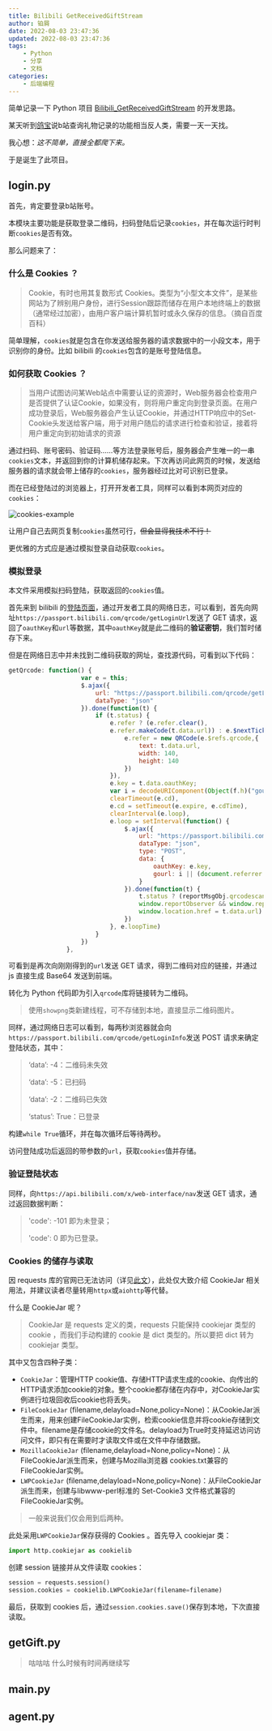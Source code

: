```yaml
---
title: Bilibili GetReceivedGiftStream
author: 铂屑
date: 2022-08-03 23:47:36
updated: 2022-08-03 23:47:36
tags:
    - Python
    - 分享
    - 文档
categories:
    - 后端编程
---
```


简单记录一下 Python 项目 [Bilibili_GetReceivedGiftStream](https://github.com/boxie123/Bilibili_GetReceivedGiftStream) 的开发思路。

某天听到[鸽宝](https://space.bilibili.com/1485569/)说b站查询礼物记录的功能相当反人类，需要一天一天找。

我心想：*这不简单，直接全都爬下来。*

于是诞生了此项目。

<!-- more -->

## login.py

首先，肯定要登录b站账号。

本模块主要功能是获取登录二维码，扫码登陆后记录`cookies`，并在每次运行时判断`cookies`是否有效。

那么问题来了：

### 什么是 Cookies ？

> Cookie，有时也用其复数形式 Cookies。类型为“小型文本文件”，是某些网站为了辨别用户身份，进行Session跟踪而储存在用户本地终端上的数据（通常经过加密），由用户客户端计算机暂时或永久保存的信息。（摘自百度百科）

简单理解，`cookies`就是包含在你发送给服务器的请求数据中的一小段文本，用于识别你的身份。比如 bilibili 的`cookies`包含的是账号登陆信息。

### 如何获取 Cookies ？

>当用户试图访问某Web站点中需要认证的资源时，Web服务器会检查用户是否提供了认证Cookie，如果没有，则将用户重定向到登录页面。在用户成功登录后，Web服务器会产生认证Cookie，并通过HTTP响应中的Set-Cookie头发送给客户端，用于对用户随后的请求进行检查和验证，接着将用户重定向到初始请求的资源

通过扫码、账号密码、验证码……等方法登录账号后，服务器会产生唯一的一串`cookies`文本，并返回到你的计算机储存起来。下次再访问此网页的时候，发送给服务器的请求就会带上储存的`cookies`，服务器经过比对可识别已登录。

而在已经登陆过的浏览器上，打开开发者工具，同样可以看到本网页对应的`cookies`：

![cookies-example](https://boxie123-1305125924.cos.ap-beijing.myqcloud.com/images/post/cookies-example.png)

让用户自己去网页复制`cookies`虽然可行，~~但会显得我技术不行！~~ 

更优雅的方式应是通过模拟登录自动获取`cookies`。

### 模拟登录

本文件采用模拟扫码登陆，获取返回的`cookies`值。

首先来到 bilibili 的[登陆页面](https://passport.bilibili.com/login)，通过开发者工具的网络日志，可以看到，首先向网址`https://passport.bilibili.com/qrcode/getLoginUrl`发送了 GET 请求，返回了`oauthKey`和`url`等数据，其中`oauthKey`就是此二维码的**验证密钥**，我们暂时储存下来。

但是在网络日志中并未找到二维码获取的网址，查找源代码，可看到以下代码：

```javascript
getQrcode: function() {
                    var e = this;
                    $.ajax({
                        url: "https://passport.bilibili.com/qrcode/getLoginUrl",
                        dataType: "json"
                    }).done(function(t) {
                        if (t.status) {
                            e.refer ? (e.refer.clear(),
                            e.refer.makeCode(t.data.url)) : e.$nextTick(function() {
                                e.refer = new QRCode(e.$refs.qrcode,{
                                    text: t.data.url,
                                    width: 140,
                                    height: 140
                                })
                            }),
                            e.key = t.data.oauthKey;
                            var i = decodeURIComponent(Object(f.h)("gourl"));
                            clearTimeout(e.cd),
                            e.cd = setTimeout(e.expire, e.cdTime),
                            clearInterval(e.loop),
                            e.loop = setInterval(function() {
                                $.ajax({
                                    url: "https://passport.bilibili.com/qrcode/getLoginInfo",
                                    dataType: "json",
                                    type: "POST",
                                    data: {
                                        oauthKey: e.key,
                                        gourl: i || (document.referrer || "")
                                    }
                                }).done(function(t) {
                                    t.status ? (reportMsgObj.qrcodescan_login = "success",
                                    window.reportObserver && window.reportObserver.forceCommit && window.reportObserver.forceCommit(),
                                    window.location.href = t.data.url) : t.status || -2 != t.message ? t.status || -5 != t.data || e.scanSucess() : e.expire()
                                })
                            }, e.loopTime)
                        }
                    })
                },
```

可看到是再次向刚刚得到的`url`发送 GET 请求，得到二维码对应的链接，并通过 js 直接生成 Base64 发送到前端。

转化为 Python 代码即为引入`qrcode`库将链接转为二维码。

> 使用`showpng`类新建线程，可不存储到本地，直接显示二维码图片。

同样，通过网络日志可以看到，每两秒浏览器就会向`https://passport.bilibili.com/qrcode/getLoginInfo`发送 POST 请求来确定登陆状态，其中：

> ‘data’: -4：二维码未失效
> 
> ‘data’: -5：已扫码
>
> ‘data’: -2：二维码已失效
>
> ‘status’: True：已登录

构建`while True`循环，并在每次循环后等待两秒。

访问登陆成功后返回的带参数的`url`，获取`cookies`值并存储。

### 验证登陆状态

同样，向`https://api.bilibili.com/x/web-interface/nav`发送 GET 请求，通过返回数据判断：

> 'code': -101 即为未登录；
>
> 'code': 0 即为已登录。

### Cookies 的储存与读取

因 requests 库的官网已无法访问（详见[此文](https://www.163.com/dy/article/H8QB97VK0511CUMI.html)），此处仅大致介绍 CookieJar 相关用法，并建议读者尽量转用`httpx`或`aiohttp`等代替。

什么是 CookieJar 呢？

> CookieJar 是 requests 定义的类，requests 只能保持 cookiejar 类型的 cookie ，而我们手动构建的 cookie 是 dict 类型的。所以要把 dict 转为 cookiejar 类型。

其中又包含四种子类：

- `CookieJar`：管理HTTP cookie值、存储HTTP请求生成的cookie、向传出的HTTP请求添加cookie的对象。整个cookie都存储在内存中，对CookieJar实例进行垃圾回收后cookie也将丢失。
- `FileCookieJar` (filename,delayload=None,policy=None)：从CookieJar派生而来，用来创建FileCookieJar实例，检索cookie信息并将cookie存储到文件中。filename是存储cookie的文件名。delayload为True时支持延迟访问访问文件，即只有在需要时才读取文件或在文件中存储数据。
- `MozillaCookieJar` (filename,delayload=None,policy=None)：从FileCookieJar派生而来，创建与Mozilla浏览器 cookies.txt兼容的FileCookieJar实例。
- `LWPCookieJar` (filename,delayload=None,policy=None)：从FileCookieJar派生而来，创建与libwww-perl标准的 Set-Cookie3 文件格式兼容的FileCookieJar实例。

> 一般来说我们仅会用到后两种。

此处采用`LWPCookieJar`保存获得的 Cookies 。首先导入 cookiejar 类：

```py
import http.cookiejar as cookielib
```

创建 session 链接并从文件读取 cookies：

```py
session = requests.session()
session.cookies = cookielib.LWPCookieJar(filename=filename)
```

最后，获取到 cookies 后，通过`session.cookies.save()`保存到本地，下次直接读取。

## getGift.py



> 咕咕咕 什么时候有时间再继续写

## main.py

## agent.py
